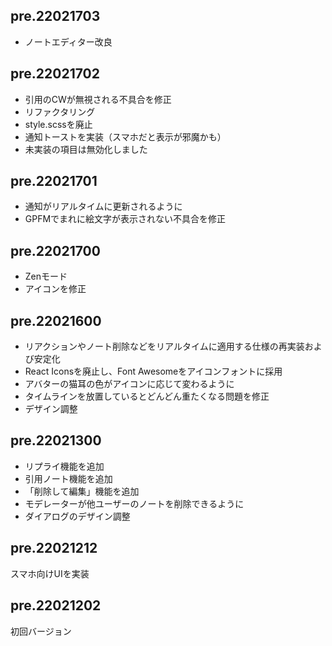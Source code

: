 ## pre.22021703

* ノートエディター改良

## pre.22021702

* 引用のCWが無視される不具合を修正
* リファクタリング
* style.scssを廃止
* 通知トーストを実装（スマホだと表示が邪魔かも）
* 未実装の項目は無効化しました

## pre.22021701

* 通知がリアルタイムに更新されるように
* GPFMでまれに絵文字が表示されない不具合を修正

## pre.22021700

* Zenモード
* アイコンを修正

## pre.22021600

* リアクションやノート削除などをリアルタイムに適用する仕様の再実装および安定化
* React Iconsを廃止し、Font Awesomeをアイコンフォントに採用
* アバターの猫耳の色がアイコンに応じて変わるように
* タイムラインを放置しているとどんどん重たくなる問題を修正
* デザイン調整

## pre.22021300

* リプライ機能を追加
* 引用ノート機能を追加
* 「削除して編集」機能を追加
* モデレーターが他ユーザーのノートを削除できるように
* ダイアログのデザイン調整

## pre.22021212

スマホ向けUIを実装

## pre.22021202

初回バージョン
